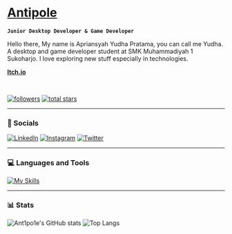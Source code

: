 # <a href=https://ant1po1e.vercel.app>Antipole</a>

**`Junior Desktop Developer & Game Developer`**

Hello there, My name is Apriansyah Yudha Pratama, you can call me Yudha. A desktop and game developer student at SMK Muhammadiyah 1 Sukoharjo. I love exploring new stuff especially in technologies.

**<a href=https://ant1po1e.itch.io>Itch.io</a>**

<br />

   <p align="left">
      <a href="https://github.com/ant1po1e?tab=followers">
         <img alt="followers" title="Follow me on Github" src="https://custom-icon-badges.demolab.com/github/followers/ant1po1e?color=236ad3&labelColor=1155ba&style=for-the-badge&logo=person-    add&label=Follow&logoColor=white"/></a>
      <a href="https://github.com/ant1po1e?tab=repositories&sort=stargazers">
         <img alt="total stars" title="Total stars on GitHub" src="https://custom-icon-badges.demolab.com/github/stars/ant1po1e?color=55960c&style=for-the-badge&labelColor=488207&logo=star"/></a>
   </p>

---

### 📱 Socials

[![LinkedIn](https://skillicons.dev/icons?i=linkedin)](https://www.linkedin.com/in/apriansyah-yudha-pratama-805795265/) 
[![Instagram](https://skillicons.dev/icons?i=instagram)](https://instagram.com/_ant1po1e) 
[![Twitter](https://skillicons.dev/icons?i=twitter)](https://twitter.com/apolantipole) 


---

### 💻 Languages and Tools

[![My Skills](https://skillicons.dev/icons?i=html,css,js,bootstrap,tailwind,cs,dotnet,bash,linux,unity,git,vscode)](https://skillicons.dev) 
<br />

---

### 📊 Stats

![Ant1po1e's GitHub stats](https://github-readme-stats.vercel.app/api?username=ant1po1e&show_icons=true&theme=transparent)
![Top Langs](https://github-readme-stats.vercel.app/api/top-langs/?username=ant1po1e&layout=compact&theme=transparent)
